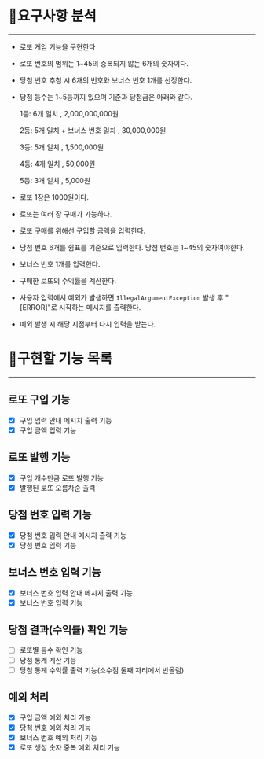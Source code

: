 # 📝요구사항 분석

---

- 로또 게임 기능을 구현한다
- 로또 번호의 범위는 1~45의 중복되지 않는 6개의 숫자이다.
- 당첨 번호 추첨 시 6개의 번호와 보너스 번호 1개를 선정한다.
- 당첨 등수는 1~5등까지 있으며 기준과 당첨금은 아래와 같다.

  1등: 6개 일치 , 2,000,000,000원

  2등: 5개 일치 + 보너스 번호 일치 , 30,000,000원

  3등: 5개 일치 , 1,500,000원

  4등: 4개 일치 , 50,000원

  5등: 3개 일치 , 5,000원

- 로또 1장은 1000원이다.
- 로또는 여러 장 구매가 가능하다.
- 로또 구매를 위해선 구입할 금액을 입력한다.
- 당첨 번호 6개를 쉼표를 기준으로 입력한다. 당첨 번호는 1~45의 숫자여야한다.
- 보너스 번호 1개를 입력한다.
- 구매한 로또의 수익률을 계산한다.
- 사용자 입력에서 예외가 발생하면 `IllegalArgumentException` 발생 후 "[ERROR]"로 시작하는 메시지를 출력한다.
- 예외 발생 시 해당 지점부터 다시 입력을 받는다.

# 🚀구현할 기능 목록

---

## 로또 구입 기능

- [x]  구입 입력 안내 메시지 출력 기능
- [x]  구입 금액 입력 기능

## 로또 발행 기능

- [x]  구입 개수만큼 로또 발행 기능
- [x]  발행된 로또 오름차순 출력

## 당첨 번호 입력 기능

- [x]  당첨 번호 입력 안내 메시지 출력 기능
- [x]  당첨 번호 입력 기능

## 보너스 번호 입력 기능

- [x]  보너스 번호 입력 안내 메시지 출력 기능
- [x]  보너스 번호 입력 기능

## 당첨 결과(수익률) 확인 기능

- [ ]  로또별 등수 확인 기능
- [ ]  당첨 통계 계산 기능
- [ ]  당첨 통계 수익률 출력 기능(소수점 둘째 자리에서 반올림)

## 예외 처리

- [x]  구입 금액 예외 처리 기능
- [x]  당첨 번호 예외 처리 기능
- [x]  보너스 번호 예외 처리 기능
- [x]  로또 생성 숫자 중복 예외 처리 기능

